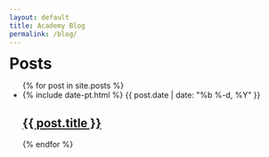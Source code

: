 ```yaml
---
layout: default
title: Academy Blog
permalink: /blog/
---
```

  <h1 class="page-heading" style="display:inline">Posts</h1><div class="site-title"></div>
<div>
  <ul class="entries">
    {% for post in site.posts %}
    	<li class="entry group">
    		<div class="entry-date">
    			<!--<time datetime="{{ post.date | date_to_xmlschema }}">{{ post.date | date: "%b %-d, %Y" }}</time>-->
    			{% include date-pt.html %}
    			<time datetime="{{ post.date | date_to_xmlschema }}">{{ post.date | date: "%b %-d, %Y" }}</time>
    		</div>
    		<div class="entry-title">
    			<h2>
    			<a class="post-link" href="{{ post.url | prepend: site.baseurl }}">{{ post.title }}</a>
    			</h2>
    		</div>
    	</li>
    {% endfor %}
  </ul>
  <br>
</div>
